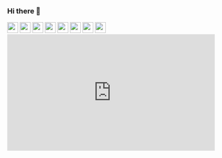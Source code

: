 ### Hi there 👋

<div class="inline-block">
  <img src="https://seeklogo.com/images/C/c-sharp-c-logo-02F17714BA-seeklogo.com.png" height="25">
  <img src="https://upload.wikimedia.org/wikipedia/commons/thumb/a/a3/.NET_Logo.svg/456px-.NET_Logo.svg.png" height="25">
  <img src="https://upload.wikimedia.org/wikipedia/commons/thumb/c/c3/Python-logo-notext.svg/1024px-Python-logo-notext.svg.png" height="25">
  <img src="https://upload.wikimedia.org/wikipedia/commons/5/50/Angular-logo.png" height="25">
  <img src="https://upload.wikimedia.org/wikipedia/commons/thumb/4/4c/Typescript_logo_2020.svg/1024px-Typescript_logo_2020.svg.png" height="25">
  <img src="https://upload.wikimedia.org/wikipedia/commons/3/38/HTML5_Badge.svg" height="25">
  <img src="https://upload.wikimedia.org/wikipedia/commons/thumb/6/62/CSS3_logo.svg/1024px-CSS3_logo.svg.png" height="25">
  <img src="https://logos-download.com/wp-content/uploads/2018/09/Kubernetes_Logo-700x356.png" height="25">
</div>


<div style="width:480px"><iframe allow="fullscreen" frameBorder="0" height="270" src="https://giphy.com/embed/AEvHCamfe8LGsjxGk3/video" width="480"></iframe></div>
<!--
**andrestoll/andrestoll** is a ✨ _special_ ✨ repository because its `README.md` (this file) appears on your GitHub profile.

Here are some ideas to get you started:

- 🔭 I’m currently working on ...
- 🌱 I’m currently learning ...
- 👯 I’m looking to collaborate on ...
- 🤔 I’m looking for help with ...
- 💬 Ask me about ...
- 📫 How to reach me: ...
- 😄 Pronouns: ...
- ⚡ Fun fact: ...
-->
